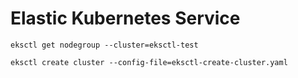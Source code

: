 # Elastic Kubernetes Service

`eksctl get nodegroup --cluster=eksctl-test`  

`eksctl create cluster --config-file=eksctl-create-cluster.yaml`  